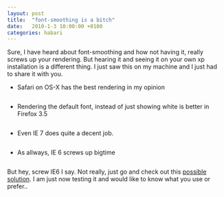 ```yaml
---
layout: post
title:  "font-smoothing is a bitch"
date:   2010-1-3 10:00:00 +0100
categories: habari
---
```

<p>Sure, I have heard about font-smoothing and how not having it, really screws up your rendering. But hearing it and seeing it on your own xp installation is a different thing. I just saw this on my machine and I just had to share it with you.</p>
<ul>
<li>
<p>Safari on OS-X has the best rendering in my opinion</p>
<img src="http://wnas.nl/files/font-smoothing/saf-osx.png" alt="" />
</li>
<li>
<p>Rendering the default font, instead of just showing white is better in Firefox 3.5</p>
<img src="http://wnas.nl/files/font-smoothing/ff3.5-osx.png" alt="" />
</li>
<li>
<p>Even IE 7 does quite a decent job.</p>
<img src="http://wnas.nl/files/font-smoothing/ie7-xp.png" alt="" />
</li>
<li>
<p>As allways, IE 6 screws up bigtime</p>
<img src="http://wnas.nl/files/font-smoothing/ie6-xp.png" alt="" />
</li>
</ul>
<p>But hey, screw IE6 I say. Not really, just go and check out this <a href="http://www.useragentman.com/blog/2009/11/29/how-to-detect-font-smoothing-using-javascript/">possible solution</a>. I am just now testing it and would like to know what you use or prefer..</p>